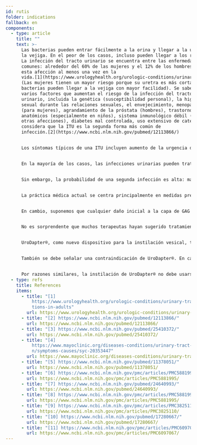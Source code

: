 ```yaml
---
id: rutis
folder: indications
fallback: en
components:
  - type: article
    title: ""
    text: >-
      Las bacterias pueden entrar fácilmente a la orina y llegar a la uretra y
      la vejiga. En el peor de los casos, incluso pueden llegar a los riñones.
      La infección del tracto urinario se encuentra entre las enfermedades más
      comunes: alrededor del 60% de las mujeres y el 12% de los hombres tienen
      esta afección al menos una vez en la
      vida.[1](https://www.urologyhealth.org/urologic-conditions/urinary-tract-infections-in-adults)
      (Las mujeres tienen un mayor riesgo porque su uretra es más corta y las
      bacterias pueden llegar a la vejiga con mayor facilidad). Se sabe que hay
      varios factores que aumentan el riesgo de la infección del tracto
      urinario, incluida la genética (susceptibilidad personal), la higiene
      sexual durante las relaciones sexuales, el envejecimiento, menopausia
      (para mujeres), agrandamiento de la próstata (hombres), trastornos
      anatómicos (especialmente en niños), sistema inmunológico débil (debido a
      otras afecciones), diabetes mal controlada, uso extensivo de catéteres. Se
      considera que la ITU es la segunda forma más común de
      infección.[2](https://www.ncbi.nlm.nih.gov/pubmed/12113866/)


      Los síntomas típicos de una ITU incluyen aumento de la urgencia de micción, dolor o sensación de ardor al orinar, orina turbia o un olor extraño, sangre en la orina y (en las mujeres) dolor pélvico.


      En la mayoría de los casos, las infecciones urinarias pueden tratarse con éxito con antibióticos o antifúngicos si son causadas por bacterias u hongos.


      Sin embargo, la probabilidad de una segunda infección es alta: más del 50% para las mujeres mayores de 55 años y el 36% para la población más joven.[3](https://www.ncbi.nlm.nih.gov/pubmed/25410372/) ITU recurrente es una condición de tres o más infecciones comprobadas en 12 meses o dos infecciones en 6 meses.


      La práctica médica actual se centra principalmente en medidas preventivas; las directrices adecuadas se pueden encontrar en varios sitios web.[4](https://www.mayoclinic.org/diseases-conditions/urinary-tract-infection/symptoms-causes/syc-20353447)


      En cambio, suponemos que cualquier daño inicial a la capa de GAG ​​causado por una infección (que a menudo ocurre en condiciones severas de ITU) promueve la supervivencia de las bacterias y el desarrollo de más infecciones. Según algunas teorías, las infecciones urinarias recurrentes también pueden ser una causa de CI/SDV.[5](https://www.ncbi.nlm.nih.gov/pubmed/11378051/)


      No es sorprendente que muchos terapeutas hayan sugerido tratamientos similares para las ITUs recurrentes como para la CI/SDV, restaurando la integridad de la capa GAG en los últimos años. Esto debe realizarse de manera eficaz mediante la instilación vesical. Se utilizan los mismos agentes que para CI/SDV[6](https://www.ncbi.nlm.nih.gov/pmc/articles/PMC5881995/), a saber, ácido hialurónico, sulfato de condroitina (en Europa)[7](https://www.ncbi.nlm.nih.gov/pubmed/24640993/) y heparina (en los Estados Unidos)[8](https://www.ncbi.nlm.nih.gov/pmc/articles/PMC5881995/). Algunos urólogos incluso han sugerido que el tratamiento intravesical con reposición de la capa GAG puede usarse para prevenir las infecciones del tracto urinario recurrentes[9](https://www.ncbi.nlm.nih.gov/pmc/articles/PMC3825110/),[10](https://www.ncbi.nlm.nih.gov/pubmed/17280667/). Obviamente, otra posibilidad es la instilación de antibióticos en la vejiga[11](https://www.ncbi.nlm.nih.gov/pmc/articles/PMC6097067/), que puede ser un método eficaz de preservación, o el tratamiento de la infección si el paciente no ha respondido a la administración de fármacos menos invasiva (sistemática).


      UroDapter®, como nuevo dispositivo para la instilación vesical, también podría ayudar a tratar y prevenir las ITUs recurrentes. La administración intravesical no invasiva de fármacos es una gran ventaja sobre el catéter, ya que este último dispositivo en sí mismo es responsable de las infecciones.


      También se debe señalar una contraindicación de UroDapter®. En caso de uretritis bacteriana además de cualquier otra afección, el uso de UroDapter podría ayudar a que las bacterias entren a la vejiga, lo que podría provocar una infección de la vejiga. Por lo tanto, si la uretra se ve afectada por una infección bacteriana, usar un catéter es una forma más segura de instilación.


      Por razones similares, la instilación de UroDapter® no debe usarse dentro de los dos días posteriores a las relaciones sexuales o durante la menstruación.
  - type: refs
    title: References
    items:
      - title: "[1]
          https://www.urologyhealth.org/urologic-conditions/urinary-tract-infec\
          tions-in-adults"
        url: https://www.urologyhealth.org/urologic-conditions/urinary-tract-infections-in-adults
      - title: "[2] https://www.ncbi.nlm.nih.gov/pubmed/12113866/"
        url: https://www.ncbi.nlm.nih.gov/pubmed/12113866/
      - title: "[3] https://www.ncbi.nlm.nih.gov/pubmed/25410372/"
        url: https://www.ncbi.nlm.nih.gov/pubmed/25410372/
      - title: "[4]
          https://www.mayoclinic.org/diseases-conditions/urinary-tract-infectio\
          n/symptoms-causes/syc-20353447"
        url: https://www.mayoclinic.org/diseases-conditions/urinary-tract-infection/symptoms-causes/syc-20353447
      - title: "[5] https://www.ncbi.nlm.nih.gov/pubmed/11378051/"
        url: https://www.ncbi.nlm.nih.gov/pubmed/11378051/
      - title: "[6] https://www.ncbi.nlm.nih.gov/pmc/articles/PMC5881995/"
        url: https://www.ncbi.nlm.nih.gov/pmc/articles/PMC5881995/
      - title: "[7] https://www.ncbi.nlm.nih.gov/pubmed/24640993/"
        url: https://www.ncbi.nlm.nih.gov/pubmed/24640993/
      - title: "[8] https://www.ncbi.nlm.nih.gov/pmc/articles/PMC5881995/"
        url: https://www.ncbi.nlm.nih.gov/pmc/articles/PMC5881995/
      - title: "[9] https://www.ncbi.nlm.nih.gov/pmc/articles/PMC3825110/"
        url: https://www.ncbi.nlm.nih.gov/pmc/articles/PMC3825110/
      - title: "[10] https://www.ncbi.nlm.nih.gov/pubmed/17280667/"
        url: https://www.ncbi.nlm.nih.gov/pubmed/17280667/
      - title: "[11] https://www.ncbi.nlm.nih.gov/pmc/articles/PMC6097067/"
        url: https://www.ncbi.nlm.nih.gov/pmc/articles/PMC6097067/
---
```

